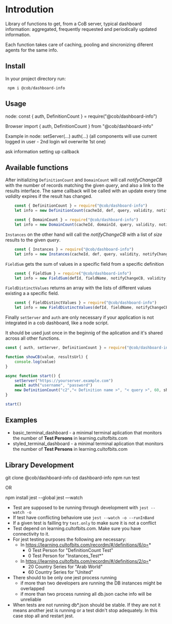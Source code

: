 # Introdution

Library of functions to get, from a CoB server, typical dashboard information: aggregated, frequently requested and periodically updated information.

Each function takes care of caching, pooling and sincronizing diferent agents for the same info.

## Install

In your project directory run:

```
 npm i @cob/dashboard-info
````

## Usage

node:
 const { auth, DefinitionCount } = require("@cob/dashboard-info")

Browser
 import { auth, DefinitionCount } from "@cob/dashboard-info"

Example in node:
setServer(...)
auth(...)
(all components will use current logged in user - 2nd login wil overwrite 1st one)

ask information setting up callback



## Available functions

After initializing `DefinitionCount` and `DomainCount` will call *notifyChangeCB* with the number of records matching the given *query*, and also a link to the results interface. The same callback will be called with an update every time *validity* expires if the result has changed.
    
```javascript
    const { DefinitionCount } = require("@cob/dashboard-info")
    let info = new DefinitionCount(cacheId, def, query, validity, notifyChangeCB)
```


```javascript
    const { DomainCount } = require("@cob/dashboard-info")
    let info = new DomainCount(cacheId, domainId, query, validity, notifyChangeCB)
```

`Instances` on the other hand will call the *notifyChangeCB* with a list of *size* results to the given *query*.

```javascript
    const { Instances } = require("@cob/dashboard-info")
    let info = new Instances(cacheId, def, query, validity, notifyChangeCB)
```

`FieldSum` gets the sum of values in a specific field from a specific definition

```javascript
    const { FieldSum } = require("@cob/dashboard-info")
    let info = new FieldSum(defId, fieldName, notifyChangeCB, validity, query,  cacheId)
```


`FieldDistinctValues` returns an array with the lists of different values existing a a specific field.

```javascript
    const { FieldDistinctValues } = require("@cob/dashboard-info")
    let info = new FieldDistinctValues(defId, fieldName, notifyChangeCB, validity, query, size, cacheId)
```


Finally `setServer` and `auth` are only necessary if your application is not integrated in a cob dashboard, like a node script.

It should be used just once in the beginnig of the aplication and it's shared across all other functions.

```javascript
const { auth, setServer, DefinitionCount } = require("@cob/dashboard-info")

function showCB(value, resultsUrl) {
    console.log(value)
}

async function start() {
    setServer("https://yourserver.example.com")
    await auth("username", "password")
    new DefinitionCount("c2","< Definition name >", "< query >", 60, showCB )
}

start()
```


## Examples

 * basic_terminal_dashboard - a minimal terminal aplication that monitors the number of **Test Persons** in learning.cultofbits.com
 * styled_terminal_dashboard - a minimal terminal aplication that monitors the number of **Test Persons** in learning.cultofbits.com

## Library Development

git clone @cob/dashboard-info
cd dashboard-info
npm run test

OR

npm install jest --global
jest —watch 

 * Test are supposed to be running through development with `jest --watch -o`
 * If test have conflicting behaviore use `jest --watch -o --runInBand`
 * If a given test is failling try `test.only` to make sure it is not a conflict
 * Test depend on learning.cultofbits.com. Make sure you have connectivity to it.
 * For jest testing purposes the following are necessary:
    * In https://learning.cultofbits.com/recordm/#/definitions/6/q=* 
        * 0 Test Person for "DefinitionCount Test"
        * 0 Test Person for "Instances_Test*"
    * In https://learning.cultofbits.com/recordm/#/definitions/2/q=* 
        * 20 Country Series for "Arab World"
        * 60 Country Series for "United"
 * There should to be only one jest process running
    * if more than two developers are running the DB instances might be overlapped
    * if more than two process running all db.json cache info will be unreliable
 * When tests are not running db*.json should be stable. If they are not it means another jest is running or a test didn't stop adequately. In this case stop all and restart jest.